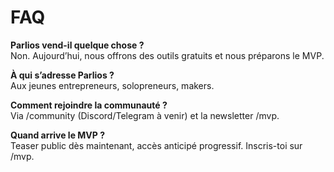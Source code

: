 # FAQ
**Parlios vend-il quelque chose ?**  
Non. Aujourd’hui, nous offrons des outils gratuits et nous préparons le MVP.

**À qui s’adresse Parlios ?**  
Aux jeunes entrepreneurs, solopreneurs, makers.

**Comment rejoindre la communauté ?**  
Via /community (Discord/Telegram à venir) et la newsletter /mvp.

**Quand arrive le MVP ?**  
Teaser public dès maintenant, accès anticipé progressif. Inscris-toi sur /mvp.
